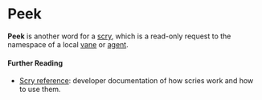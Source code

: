 # Peek

**Peek** is another word for a [scry](glossary/scry), which is a read-only request to the namespace of a local [vane](glossary/vane) or [agent](glossary/agent).

#### Further Reading

- [Scry reference](system/kernel/arvo/guides/scry): developer documentation of how scries work and how to use them.
